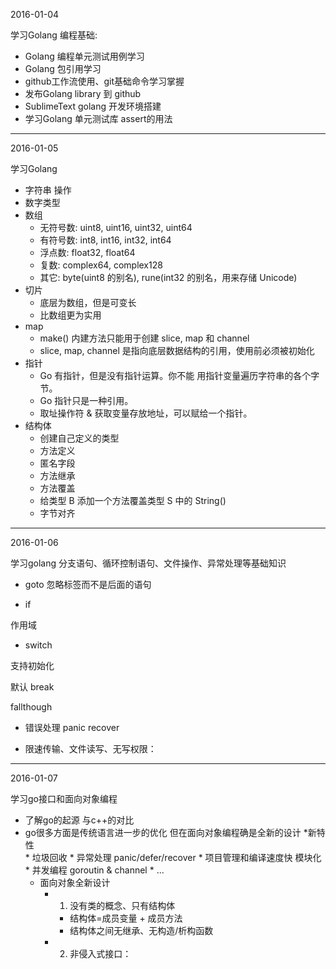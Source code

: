 2016-01-04

学习Golang 编程基础:
- Golang 编程单元测试用例学习
- Golang 包引用学习
- github工作流使用、git基础命令学习掌握
- 发布Golang library 到 github
- SublimeText golang 开发环境搭建
- 学习Golang 单元测试库 assert的用法

---------------------------------

2016-01-05

学习Golang 
- 字符串 操作
- 数字类型
- 数组
     - 无符号数: uint8, uint16, uint32, uint64
     - 有符号数: int8, int16, int32, int64
     - 浮点数: float32, float64
     - 复数: complex64, complex128
     - 其它: byte(uint8 的别名), rune(int32 的别名，用来存储 Unicode)
- 切片
     - 底层为数组，但是可变长
     - 比数组更为实用
- map
     - make() 内建方法只能用于创建 slice, map 和 channel 
     - slice, map, channel 是指向底层数据结构的引用，使用前必须被初始化
- 指针
     - Go 有指针，但是没有指针运算。你不能 用指针变量遍历字符串的各个字节。
     - Go 指针只是一种引用。
     - 取址操作符 & 获取变量存放地址，可以赋给一个指针。
- 结构体
     * 创建自己定义的类型
     * 方法定义
     * 匿名字段
     * 方法继承
     * 方法覆盖
     * 给类型 B 添加一个方法覆盖类型 S 中的 String()
     * 字节对齐
---------------------------------------------------

2016-01-06

学习golang 分支语句、循环控制语句、文件操作、异常处理等基础知识
* goto
忽略标签而不是后面的语句

* if

作用域

* switch

支持初始化

默认 break

fallthough

- 错误处理 panic recover

- 限速传输、文件读写、无写权限：
--------------------------------------------------------------

2016-01-07

学习go接口和面向对象编程

- 了解go的起源 与c++的对比 
- go很多方面是传统语言进一步的优化 但在面向对象编程确是全新的设计
     *新特性     
        * 垃圾回收
        * 异常处理 panic/defer/recover
        * 项目管理和编译速度快 模块化
        * 并发编程 goroutin & channel
        * ...
     * 面向对象全新设计   
        * 1. 没有类的概念、只有结构体
            * 结构体=成员变量 + 成员方法
            * 结构体之间无继承、无构造/析构函数
        * 2. 非侵入式接口：


